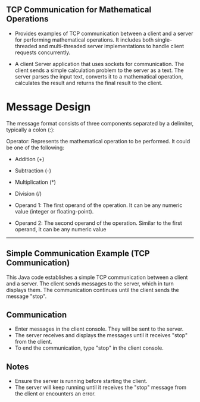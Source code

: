 ## TCP Communication for Mathematical Operations

* Provides examples of TCP communication between a client and a server for performing mathematical operations. It includes both single-threaded and multi-threaded server implementations to handle client requests concurrently.

* A client Server application that uses sockets for communication. The client sends a simple 
calculation problem to the server as a text. The server parses the input text, converts it to a 
mathematical operation, calculates the result and returns the final result to the client. 

# Message Design
The message format consists of three components separated by a delimiter, typically a colon (:):

Operator: Represents the mathematical operation to be performed. It could be one of the following:

* Addition (+)
* Subtraction (-)
* Multiplication (*)
* Division (/)

* Operand 1: The first operand of the operation. It can be any numeric value (integer or floating-point).

* Operand 2: The second operand of the operation. Similar to the first operand, it can be any numeric value
---------------------------------------------------------------------
## Simple Communication Example (TCP Communication)
This Java code establishes a simple TCP communication between a client and a server. The client sends messages to the server, which in turn displays them. The communication continues until the client sends the message "stop". 

## Communication
- Enter messages in the client console. They will be sent to the server.
- The server receives and displays the messages until it receives "stop" from the client.
- To end the communication, type "stop" in the client console.

## Notes
- Ensure the server is running before starting the client.
- The server will keep running until it receives the "stop" message from the client or encounters an error.

